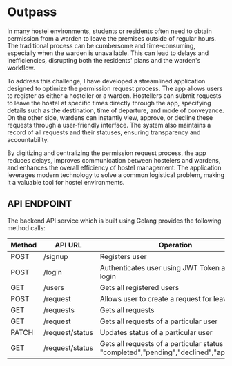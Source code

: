 # Outpass 
In many hostel environments, students or residents often need to obtain permission from a warden to leave the premises outside of regular hours. The traditional process can be cumbersome and time-consuming, especially when the warden is unavailable. This can lead to delays and inefficiencies, disrupting both the residents' plans and the warden's workflow.

To address this challenge, I have developed a streamlined application designed to optimize the permission request process. The app allows users to register as either a hosteller or a warden. Hostellers can submit requests to leave the hostel at specific times directly through the app, specifying details such as the destination, time of departure, and mode of conveyance.
On the other side, wardens can instantly view, approve, or decline these requests through a user-friendly interface. The system also maintains a record of all requests and their statuses, ensuring transparency and accountability.

By digitizing and centralizing the permission request process, the app reduces delays, improves communication between hostelers and wardens, and enhances the overall efficiency of hostel management. The application leverages modern technology to solve a common logistical problem, making it a valuable tool for hostel environments.

## API ENDPOINT
The backend API service which is built using Golang provides the following method calls:

| Method  | API URL | Operation |
| ------------- | ------------- | ------------ |
| POST   | /signup | Registers user| 
| POST    | /login | Authenticates user using JWT Token and login |
| GET | /users | Gets all registered users |
| POST | /request | Allows user to create a request for leave |
| GET | /requests | Gets all requests |
| GET | /request | Gets all requests of a particular user |
| PATCH | /request/status | Updates status of a particular user |
| GET | /request/status | Gets all requests of a particular status i.e. "completed","pending","declined","approved" |
